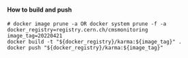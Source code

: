 #### How to build and push

```shell
# docker image prune -a OR docker system prune -f -a
docker_registry=registry.cern.ch/cmsmonitoring
image_tag=20220421
docker build -t "${docker_registry}/karma:${image_tag}" .
docker push "${docker_registry}/karma:${image_tag}"
```
